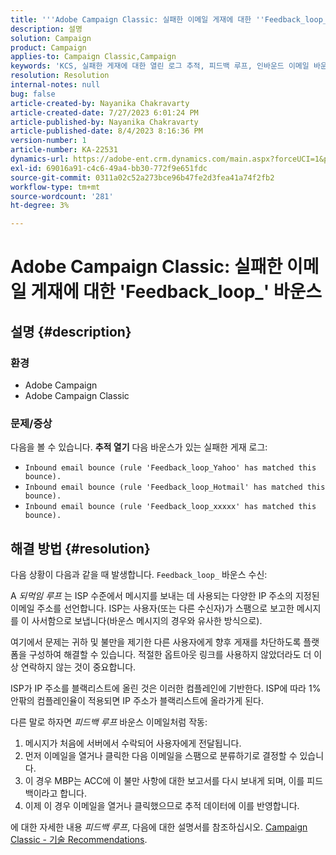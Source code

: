 ```yaml
---
title: '''Adobe Campaign Classic: 실패한 이메일 게재에 대한 ''Feedback_loop_'' 바운스'''
description: 설명
solution: Campaign
product: Campaign
applies-to: Campaign Classic,Campaign
keywords: 'KCS, 실패한 게재에 대한 열린 로그 추적, 피드백 루프, 인바운드 이메일 바운스, ACC, '
resolution: Resolution
internal-notes: null
bug: false
article-created-by: Nayanika Chakravarty
article-created-date: 7/27/2023 6:01:24 PM
article-published-by: Nayanika Chakravarty
article-published-date: 8/4/2023 8:16:36 PM
version-number: 1
article-number: KA-22531
dynamics-url: https://adobe-ent.crm.dynamics.com/main.aspx?forceUCI=1&pagetype=entityrecord&etn=knowledgearticle&id=ede15597-a72c-ee11-bdf4-6045bd006149
exl-id: 69016a91-c4c6-49a4-bb30-772f9e651fdc
source-git-commit: 0311a02c52a273bce96b47fe2d3fea41a74f2fb2
workflow-type: tm+mt
source-wordcount: '281'
ht-degree: 3%

---
```


# Adobe Campaign Classic: 실패한 이메일 게재에 대한 &#39;Feedback_loop_&#39; 바운스

## 설명 {#description}


### 환경

- Adobe Campaign
- Adobe Campaign Classic


### 문제/증상

다음을 볼 수 있습니다. <b>추적 열기</b> 다음 바운스가 있는 실패한 게재 로그:

- `Inbound email bounce (rule 'Feedback_loop_Yahoo' has matched this bounce).`
- `Inbound email bounce (rule 'Feedback_loop_Hotmail' has matched this bounce).`
- `Inbound email bounce (rule 'Feedback_loop_xxxxx' has matched this bounce).`



## 해결 방법 {#resolution}


다음 상황이 다음과 같을 때 발생합니다. `Feedback_loop_` 바운스 수신:

A *되먹임 루프* 는 ISP 수준에서 메시지를 보내는 데 사용되는 다양한 IP 주소의 지정된 이메일 주소를 선언합니다. ISP는 사용자(또는 다른 수신자)가 스팸으로 보고한 메시지를 이 사서함으로 보냅니다(바운스 메시지의 경우와 유사한 방식으로).

여기에서 문제는 귀하 및 불만을 제기한 다른 사용자에게 향후 게재를 차단하도록 플랫폼을 구성하여 해결할 수 있습니다. 적절한 옵트아웃 링크를 사용하지 않았더라도 더 이상 연락하지 않는 것이 중요합니다.

ISP가 IP 주소를 블랙리스트에 올린 것은 이러한 컴플레인에 기반한다. ISP에 따라 1% 안팎의 컴플레인율이 적용되면 IP 주소가 블랙리스트에 올라가게 된다.

다른 말로 하자면 *피드백 루프* 바운스 이메일처럼 작동:

1. 메시지가 처음에 서버에서 수락되어 사용자에게 전달됩니다.
2. 먼저 이메일을 열거나 클릭한 다음 이메일을 스팸으로 분류하기로 결정할 수 있습니다.
3. 이 경우 MBP는 ACC에 이 불만 사항에 대한 보고서를 다시 보내게 되며, 이를 피드백이라고 합니다.
4. 이제 이 경우 이메일을 열거나 클릭했으므로 추적 데이터에 이를 반영합니다.


에 대한 자세한 내용 *피드백 루프*, 다음에 대한 설명서를 참조하십시오. [Campaign Classic - 기술 Recommendations](https://experienceleague.adobe.com/docs/deliverability-learn/deliverability-best-practice-guide/additional-resources/campaign/acc-technical-recommendations.html?lang=en#feedback-loop-acc).
